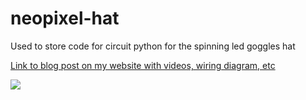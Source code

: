 # neopixel-hat
Used to store code for circuit python for the spinning led goggles hat

[Link to blog post on my website with videos, wiring diagram, etc](https://stevenuray.net/kaleidoscope-goggles-led-hat/)

![](https://stevenuray.net/wp-content/uploads/2023/02/21F458E6-0DD0-4573-966A-2EBB37BB36BB-scaled.jpeg)
